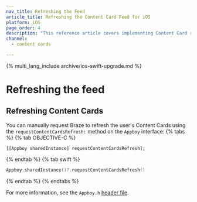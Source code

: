 ```yaml
---
nav_title: Refreshing the Feed
article_title: Refreshing the Content Card Feed for iOS
platform: iOS
page_order: 4
description: "This reference article covers implementing Content Card refreshing in your iOS application."
channel:
  - content cards

---
```


{% multi_lang_include archive/ios-swift-upgrade.md %}

# Refreshing the feed

## Refreshing Content Cards

You can manually request Braze to refresh the user's Content Cards using the `requestContentCardsRefresh:` method on the `Appboy` interface:
{% tabs %}
{% tab OBJECTIVE-C %}

```objc
[[Appboy sharedInstance] requestContentCardsRefresh];
```

{% endtab %}
{% tab swift %}

```swift
Appboy.sharedInstance()?.requestContentCardsRefresh()
```

{% endtab %}
{% endtabs %}

For more information, see the `Appboy.h` [header file](https://github.com/Appboy/appboy-ios-sdk/blob/master/AppboyKit/include/Appboy.h).
